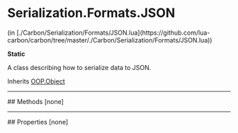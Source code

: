 <h1 class="class-title">Serialization.Formats.JSON</h1>
<span class="file-link">(in [./Carbon/Serialization/Formats/JSON.lua](https://github.com/lua-carbon/carbon/tree/master/./Carbon/Serialization/Formats/JSON.lua))</span><br/>

**Static**

A class describing how to serialize data to JSON.

<span class="bold">Inherits <a href="Classes/OOP.Object">OOP.Object</a></span>

<hr />
## Methods
[none]

<hr />
## Properties
[none]